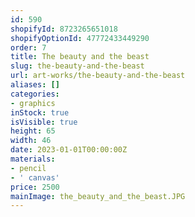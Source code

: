 ```yaml
---
id: 590
shopifyId: 8723265651018
shopifyOptionId: 47772433449290
order: 7
title: The beauty and the beast
slug: the-beauty-and-the-beast
url: art-works/the-beauty-and-the-beast
aliases: []
categories:
- graphics
inStock: true
isVisible: true
height: 65
width: 46
date: 2023-01-01T00:00:00Z
materials:
- pencil
- ' canvas'
price: 2500
mainImage: the_beauty_and_the_beast.JPG
---
```

